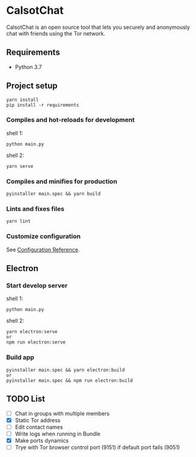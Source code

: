 # CalsotChat

CalsotChat is an open source tool that lets you securely and anonymously 
chat with friends using the Tor network.

## Requirements
* Python 3.7

## Project setup
```
yarn install
pip install -r requirements
```

### Compiles and hot-reloads for development
shell 1:
```
python main.py
```

shell 2:
```
yarn serve
```

### Compiles and minifies for production
```
pyinstaller main.spec && yarn build
```

### Lints and fixes files
```
yarn lint
```

### Customize configuration
See [Configuration Reference](https://cli.vuejs.org/config/).


## Electron

### Start develop server
shell 1:
```
python main.py
```

shell 2:
```
yarn electron:serve
or
npm run electron:serve
```

### Build app
```
pyinstaller main.spec && yarn electron:build
or
pyinstaller main.spec && npm run electron:build
```

## TODO List

- [ ] Chat in groups with multiple members
- [x] Static Tor address
- [ ] Edit contact names
- [ ] Write logs when running in Bundle
- [x] Make ports dynamics
- [ ] Trye with Tor browser control port (9151) if default port fails (9051)